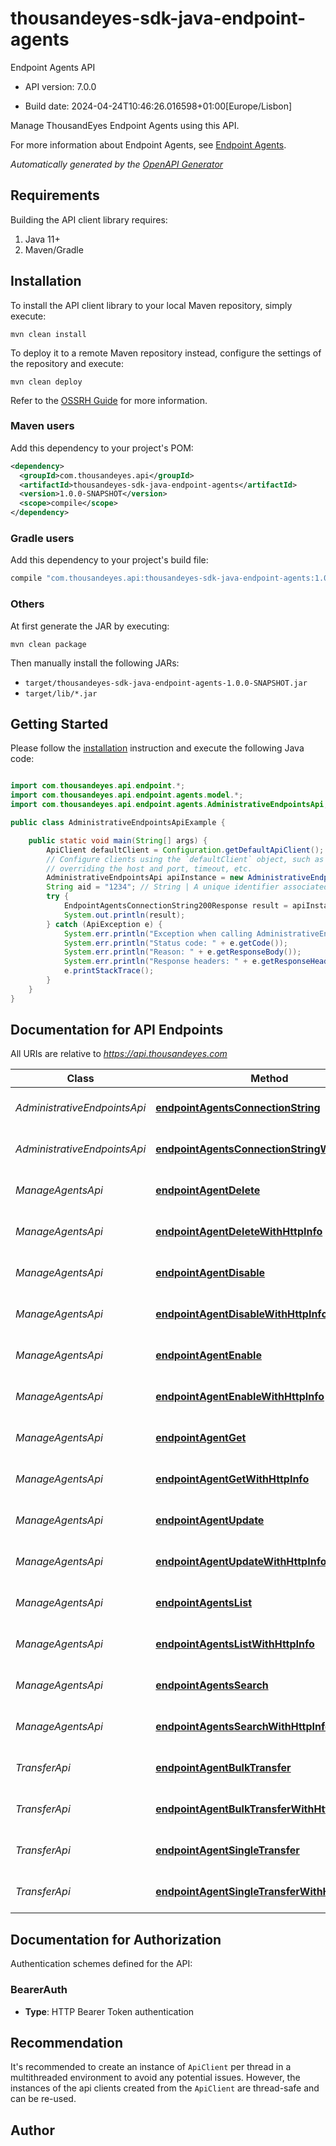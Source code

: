 # thousandeyes-sdk-java-endpoint-agents

Endpoint Agents API

- API version: 7.0.0

- Build date: 2024-04-24T10:46:26.016598+01:00[Europe/Lisbon]

Manage ThousandEyes Endpoint Agents using this API. 

For more information about Endpoint Agents, see [Endpoint Agents](https://docs.thousandeyes.com/product-documentation/global-vantage-points/endpoint-agents).


*Automatically generated by the [OpenAPI Generator](https://openapi-generator.tech)*

## Requirements

Building the API client library requires:

1. Java 11+
2. Maven/Gradle

## Installation

To install the API client library to your local Maven repository, simply execute:

```shell
mvn clean install
```

To deploy it to a remote Maven repository instead, configure the settings of the repository and execute:

```shell
mvn clean deploy
```

Refer to the [OSSRH Guide](http://central.sonatype.org/pages/ossrh-guide.html) for more information.

### Maven users

Add this dependency to your project's POM:

```xml
<dependency>
  <groupId>com.thousandeyes.api</groupId>
  <artifactId>thousandeyes-sdk-java-endpoint-agents</artifactId>
  <version>1.0.0-SNAPSHOT</version>
  <scope>compile</scope>
</dependency>
```

### Gradle users

Add this dependency to your project's build file:

```groovy
compile "com.thousandeyes.api:thousandeyes-sdk-java-endpoint-agents:1.0.0-SNAPSHOT"
```

### Others

At first generate the JAR by executing:

```shell
mvn clean package
```

Then manually install the following JARs:

- `target/thousandeyes-sdk-java-endpoint-agents-1.0.0-SNAPSHOT.jar`
- `target/lib/*.jar`

## Getting Started

Please follow the [installation](#installation) instruction and execute the following Java code:

```java

import com.thousandeyes.api.endpoint.*;
import com.thousandeyes.api.endpoint.agents.model.*;
import com.thousandeyes.api.endpoint.agents.AdministrativeEndpointsApi;

public class AdministrativeEndpointsApiExample {

    public static void main(String[] args) {
        ApiClient defaultClient = Configuration.getDefaultApiClient();
        // Configure clients using the `defaultClient` object, such as
        // overriding the host and port, timeout, etc.
        AdministrativeEndpointsApi apiInstance = new AdministrativeEndpointsApi(defaultClient);
        String aid = "1234"; // String | A unique identifier associated with your account group. You can retrieve your `AccountGroupId` from the `/account-groups` endpoint. Note that you must be assigned to the target account group. Specifying this parameter without being assigned to the target account group will result in an error response.
        try {
            EndpointAgentsConnectionString200Response result = apiInstance.endpointAgentsConnectionString(aid);
            System.out.println(result);
        } catch (ApiException e) {
            System.err.println("Exception when calling AdministrativeEndpointsApi#endpointAgentsConnectionString");
            System.err.println("Status code: " + e.getCode());
            System.err.println("Reason: " + e.getResponseBody());
            System.err.println("Response headers: " + e.getResponseHeaders());
            e.printStackTrace();
        }
    }
}

```

## Documentation for API Endpoints

All URIs are relative to *https://api.thousandeyes.com*

Class | Method | HTTP request | Description
------------ | ------------- | ------------- | -------------
*AdministrativeEndpointsApi* | [**endpointAgentsConnectionString**](docs/AdministrativeEndpointsApi.md#endpointAgentsConnectionString) | **GET** /v7/endpoint/agents/connection-string | Get agent connection string
*AdministrativeEndpointsApi* | [**endpointAgentsConnectionStringWithHttpInfo**](docs/AdministrativeEndpointsApi.md#endpointAgentsConnectionStringWithHttpInfo) | **GET** /v7/endpoint/agents/connection-string | Get agent connection string
*ManageAgentsApi* | [**endpointAgentDelete**](docs/ManageAgentsApi.md#endpointAgentDelete) | **DELETE** /v7/endpoint/agents/{agentId} | Delete endpoint agent
*ManageAgentsApi* | [**endpointAgentDeleteWithHttpInfo**](docs/ManageAgentsApi.md#endpointAgentDeleteWithHttpInfo) | **DELETE** /v7/endpoint/agents/{agentId} | Delete endpoint agent
*ManageAgentsApi* | [**endpointAgentDisable**](docs/ManageAgentsApi.md#endpointAgentDisable) | **POST** /v7/endpoint/agents/{agentId}/disable | Disable endpoint agent
*ManageAgentsApi* | [**endpointAgentDisableWithHttpInfo**](docs/ManageAgentsApi.md#endpointAgentDisableWithHttpInfo) | **POST** /v7/endpoint/agents/{agentId}/disable | Disable endpoint agent
*ManageAgentsApi* | [**endpointAgentEnable**](docs/ManageAgentsApi.md#endpointAgentEnable) | **POST** /v7/endpoint/agents/{agentId}/enable | Enable endpoint agent
*ManageAgentsApi* | [**endpointAgentEnableWithHttpInfo**](docs/ManageAgentsApi.md#endpointAgentEnableWithHttpInfo) | **POST** /v7/endpoint/agents/{agentId}/enable | Enable endpoint agent
*ManageAgentsApi* | [**endpointAgentGet**](docs/ManageAgentsApi.md#endpointAgentGet) | **GET** /v7/endpoint/agents/{agentId} | Retrieve endpoint agent
*ManageAgentsApi* | [**endpointAgentGetWithHttpInfo**](docs/ManageAgentsApi.md#endpointAgentGetWithHttpInfo) | **GET** /v7/endpoint/agents/{agentId} | Retrieve endpoint agent
*ManageAgentsApi* | [**endpointAgentUpdate**](docs/ManageAgentsApi.md#endpointAgentUpdate) | **PATCH** /v7/endpoint/agents/{agentId} | Update endpoint agent
*ManageAgentsApi* | [**endpointAgentUpdateWithHttpInfo**](docs/ManageAgentsApi.md#endpointAgentUpdateWithHttpInfo) | **PATCH** /v7/endpoint/agents/{agentId} | Update endpoint agent
*ManageAgentsApi* | [**endpointAgentsList**](docs/ManageAgentsApi.md#endpointAgentsList) | **GET** /v7/endpoint/agents | List endpoint agents
*ManageAgentsApi* | [**endpointAgentsListWithHttpInfo**](docs/ManageAgentsApi.md#endpointAgentsListWithHttpInfo) | **GET** /v7/endpoint/agents | List endpoint agents
*ManageAgentsApi* | [**endpointAgentsSearch**](docs/ManageAgentsApi.md#endpointAgentsSearch) | **POST** /v7/endpoint/agents/filter | Filter endpoint agents
*ManageAgentsApi* | [**endpointAgentsSearchWithHttpInfo**](docs/ManageAgentsApi.md#endpointAgentsSearchWithHttpInfo) | **POST** /v7/endpoint/agents/filter | Filter endpoint agents
*TransferApi* | [**endpointAgentBulkTransfer**](docs/TransferApi.md#endpointAgentBulkTransfer) | **POST** /v7/endpoint/agents/transfer/bulk | Bulk transfer agents
*TransferApi* | [**endpointAgentBulkTransferWithHttpInfo**](docs/TransferApi.md#endpointAgentBulkTransferWithHttpInfo) | **POST** /v7/endpoint/agents/transfer/bulk | Bulk transfer agents
*TransferApi* | [**endpointAgentSingleTransfer**](docs/TransferApi.md#endpointAgentSingleTransfer) | **POST** /v7/endpoint/agents/{agentId}/transfer | Transfer endpoint agent
*TransferApi* | [**endpointAgentSingleTransferWithHttpInfo**](docs/TransferApi.md#endpointAgentSingleTransferWithHttpInfo) | **POST** /v7/endpoint/agents/{agentId}/transfer | Transfer endpoint agent


<a id="documentation-for-authorization"></a>
## Documentation for Authorization


Authentication schemes defined for the API:
<a id="BearerAuth"></a>
### BearerAuth


- **Type**: HTTP Bearer Token authentication


## Recommendation

It's recommended to create an instance of `ApiClient` per thread in a multithreaded environment to avoid any potential issues.
However, the instances of the api clients created from the `ApiClient` are thread-safe and can be re-used.

## Author



